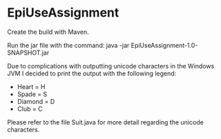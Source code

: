 # EpiUseAssignment

Create the build with Maven.

Run the jar file with the command:
java -jar EpiUseAssignment-1.0-SNAPSHOT.jar

Due to complications with outputting unicode characters in the Windows JVM I decided to print the output with the following legend:
- Heart = H
- Spade = S
- Diamond = D
- Club = C

Please refer to the file Suit.java for more detail regarding the unicode characters.